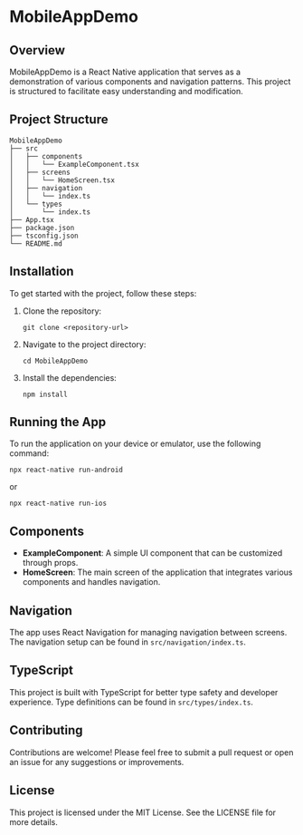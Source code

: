 # MobileAppDemo

## Overview
MobileAppDemo is a React Native application that serves as a demonstration of various components and navigation patterns. This project is structured to facilitate easy understanding and modification.

## Project Structure
```
MobileAppDemo
├── src
│   ├── components
│   │   └── ExampleComponent.tsx
│   ├── screens
│   │   └── HomeScreen.tsx
│   ├── navigation
│   │   └── index.ts
│   └── types
│       └── index.ts
├── App.tsx
├── package.json
├── tsconfig.json
└── README.md
```

## Installation
To get started with the project, follow these steps:

1. Clone the repository:
   ```
   git clone <repository-url>
   ```

2. Navigate to the project directory:
   ```
   cd MobileAppDemo
   ```

3. Install the dependencies:
   ```
   npm install
   ```

## Running the App
To run the application on your device or emulator, use the following command:
```
npx react-native run-android
```
or
```
npx react-native run-ios
```

## Components
- **ExampleComponent**: A simple UI component that can be customized through props.
- **HomeScreen**: The main screen of the application that integrates various components and handles navigation.

## Navigation
The app uses React Navigation for managing navigation between screens. The navigation setup can be found in `src/navigation/index.ts`.

## TypeScript
This project is built with TypeScript for better type safety and developer experience. Type definitions can be found in `src/types/index.ts`.

## Contributing
Contributions are welcome! Please feel free to submit a pull request or open an issue for any suggestions or improvements.

## License
This project is licensed under the MIT License. See the LICENSE file for more details.